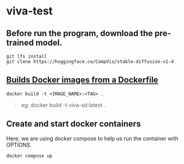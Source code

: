 # viva-test
## Before run the program, download the pre-trained model.
```
git lfs install
git clone https://huggingface.co/CompVis/stable-diffusion-v1-4
```

## [Builds Docker images from a Dockerfile](https://docs.docker.com/engine/reference/commandline/build/)

```
docker build -t <IMAGE_NAME>:<TAG> .
```

> eg: docker build -t viva-sd:latest .


## Create and start docker containers
Here, we are using docker compose to help us run the container with OPTIONS. 

```
docker compose up
```
